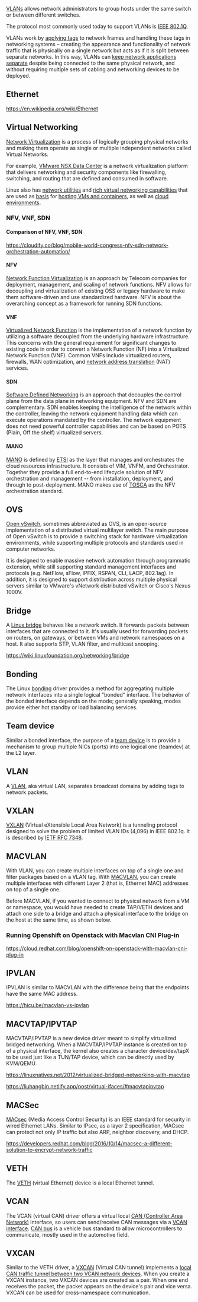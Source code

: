 [VLANs](  https://wikipedia.org/wiki/Virtual_LAN ) allows network administrators to group hosts under the same switch or between different switches.

The protocol most commonly used today to support VLANs is [IEEE 802.1Q]( https://wikipedia.org/wiki/IEEE_802.1Q   ).

VLANs work by [applying tags](https://www.firewall.cx/networking-topics/vlan-networks/219-vlan-tagging.html) to network frames and handling these tags in networking systems – creating the appearance and functionality of network traffic that is physically on a single network but acts as if it is split between separate networks. In this way, VLANs can [keep network applications separate](https://en.m.wikipedia.org/wiki/VLAN_Trunking_Protocol) despite being connected to the same physical network, and without requiring multiple sets of cabling and networking devices to be deployed.

## Ethernet

https://en.wikipedia.org/wiki/Ethernet


## Virtual Networking 


[Network Virtualization](  https://www.vmware.com/topics/glossary/content/network-virtualization ) is a process of logically grouping physical networks and making them operate as single or multiple independent networks called Virtual Networks.

For example, [VMware NSX Data Center](    https://docs.vmware.com/en/VMware-NSX-Data-Center-for-vSphere/index.html  ) is a network virtualization platform that delivers networking and security components like firewalling, switching, and routing that are defined and consumed in software.

Linux also has [network utilities](https://man7.org/linux/man-pages/man8/ip-link.8.html
) and  [rich virtual networking capabilities](https://developers.redhat.com/blog/2018/10/22/introduction-to-linux-interfaces-for-virtual-networking
) that are used as [basis](https://developers.redhat.com/blog/2018/10/22/introduction-to-linux-interfaces-for-virtual-networking
) for [hosting VMs and containers](https://liuhangbin.netlify.app/post/virtual-ifaces
), as well as [cloud environments](https://lloydrochester.com/post/unix/virtual_networking_device_types/
).  







### NFV, VNF, SDN

#### Comparison of NFV, VNF, SDN

https://cloudify.co/blog/mobile-world-congress-nfv-sdn-network-orchestration-automation/

#### NFV

[Network Function Virtualization](https://en.wikipedia.org/wiki/Network_function_virtualization) is an approach by Telecom companies for deployment, management, and scaling of network functions. NFV allows for decoupling and virtualization of existing OSS or legacy hardware to make them software-driven and use standardized hardware. NFV is about the overarching concept as a framework for running SDN functions.

#### VNF

[Virtualized Network Function](https://www.thousandeyes.com/learning/glossary/vnf-virtual-network-functions) is the implementation of a network function by utilizing a software decoupled from the underlying hardware infrastructure. This concerns with the general requirement for significant changes to existing code in order to convert a Network Function (NF) into a Virtualized Network Function (VNF). Common VNFs include virtualized routers, firewalls, WAN optimization, and [network address translation](https://en.wikipedia.org/wiki/Network_address_translation) (NAT) services.

#### SDN

[Software Defined Networking](https://en.wikipedia.org/wiki/Software-defined_networking) is an approach that decouples the control plane from the data plane in networking equipment.  NFV and SDN  are complementary. SDN enables keeping the intelligence of the network within the controller, leaving the network equipment handling data which can execute operations mandated by the controller.  The network equipment does not need powerful controller capabilities and can be based on POTS (Plain, Off the shelf) virtualized servers.

#### MANO

[MANO](https://en.wikipedia.org/wiki/Network_function_virtualization#Management_and_orchestration_%28MANO%29) is defined by [ETSI](https://en.wikipedia.org/wiki/ETSI) as the layer that manages and orchestrates the cloud resources infrastructure.  It consists of VIM, VNFM, and Orchestrator.  Together they provide a full end-to-end lifecycle solution of NFV orchestration and management -- from installation, deployment, and through to post-deployment.   MANO makes use of [TOSCA](https://en.wikipedia.org/wiki/OASIS_TOSCA) as the NFV orchestration standard.




## OVS

[Open vSwitch](https://www.openvswitch.org/), sometimes abbreviated as OVS, is an open-source implementation of a distributed virtual multilayer switch. The main purpose of Open vSwitch is to provide a switching stack for hardware virtualization environments, while supporting multiple protocols and standards used in computer networks.

It is designed to enable massive network automation through programmatic extension, while still supporting standard management interfaces and protocols (e.g. NetFlow, sFlow, IPFIX, RSPAN, CLI, LACP, 802.1ag).  In addition, it is designed to support distribution across multiple physical servers similar to VMware's vNetwork distributed vSwitch or Cisco's Nexus 1000V. 


## Bridge

A [Linux bridge](https://wiki.linuxfoundation.org/networking/bridge) behaves like a network switch. It forwards packets between interfaces that are connected to it. It's usually used for forwarding packets on routers, on gateways, or between VMs and network namespaces on a host. It also supports STP, VLAN filter, and multicast snooping.

https://wiki.linuxfoundation.org/networking/bridge

## Bonding

The Linux [bonding](https://www.learnitguide.net/2015/07/what-is-bonding-how-to-configure-in-linux.html) driver provides a method for aggregating multiple network interfaces into a single logical "bonded" interface. The behavior of the bonded interface depends on the mode; generally speaking, modes provide either hot standby or load balancing services.


## Team device

Similar a bonded interface, the purpose of a [team device](https://access.redhat.com/documentation/en-us/red_hat_enterprise_linux/7/html/networking_guide/sec-comparison_of_network_teaming_to_bonding) is to provide a mechanism to group multiple NICs (ports) into one logical one (teamdev) at the L2 layer.



## VLAN

A [VLAN](https://techhub.hpe.com/eginfolib/networking/docs/switches/5820x-5800/5998-7387r_l2-lan_cg/content/441756596.htm), aka virtual LAN, separates broadcast domains by adding tags to network packets. 



## VXLAN

[VXLAN](https://networkdirection.net/articles/routingandswitching/vxlanoverview/vxlanframes/) (Virtual eXtensible Local Area Network) is a tunneling protocol designed to solve the problem of limited VLAN IDs (4,096) in IEEE 802.1q. It is described by [IETF RFC 7348](https://datatracker.ietf.org/doc/html/rfc7348).



## MACVLAN


With VLAN, you can create multiple interfaces on top of a single one and filter packages based on a VLAN tag. With [MACVLAN](https://hicu.be/bridge-vs-macvlan), you can create multiple interfaces with different Layer 2 (that is, Ethernet MAC) addresses on top of a single one.

Before MACVLAN, if you wanted to connect to physical network from a VM or namespace, you would have needed to create TAP/VETH devices and attach one side to a bridge and attach a physical interface to the bridge on the host at the same time, as shown below.



### Running Openshift on Openstack with Macvlan CNI Plug-in

https://cloud.redhat.com/blog/openshift-on-openstack-with-macvlan-cni-plug-in

## IPVLAN

IPVLAN is similar to MACVLAN with the difference being that the endpoints have the same MAC address.

https://hicu.be/macvlan-vs-ipvlan


## MACVTAP/IPVTAP

MACVTAP/IPVTAP is a new device driver meant to simplify virtualized bridged networking. When a MACVTAP/IPVTAP instance is created on top of a physical interface, the kernel also creates a character device/dev/tapX to be used just like a TUN/TAP device, which can be directly used by KVM/QEMU.

https://linuxnatives.net/2012/virtualized-bridged-networking-with-macvtap

https://liuhangbin.netlify.app/post/virtual-ifaces/#macvtapipvtap

## MACSec

[MACsec](https://developers.redhat.com/blog/2016/10/14/macsec-a-different-solution-to-encrypt-network-traffic
) (Media Access Control Security) is an IEEE standard for security in wired Ethernet LANs. Similar to IPsec, as a layer 2 specification, MACsec can protect not only IP traffic but also ARP, neighbor discovery, and DHCP. 

https://developers.redhat.com/blog/2016/10/14/macsec-a-different-solution-to-encrypt-network-traffic

## VETH

The [VETH](https://developers.redhat.com/blog/2018/10/22/introduction-to-linux-interfaces-for-virtual-networking
) (virtual Ethernet) device is a local Ethernet tunnel. 


## VCAN

The VCAN (virtual CAN) driver offers a virtual local [CAN (Controller Area Network)](https://en.wikipedia.org/wiki/CAN_bus) interface, so users can send/receive CAN messages via a [VCAN interface](https://en.wikipedia.org/wiki/SocketCAN). [CAN bus](https://en.wikipedia.org/wiki/CAN_bus) is a vehicle bus standard to allow microcontrollers to communicate, mostly used in the automotive field.

## VXCAN

Similar to the VETH driver, a [VXCAN](https://cateee.net/lkddb/web-lkddb/CAN_VXCAN.html) (Virtual CAN tunnel) implements a [local CAN traffic tunnel between two VCAN network devices](https://www.lagerdata.com/articles/forwarding-can-bus-traffic-to-a-docker-container-using-vxcan-on-raspberry-pi). When you create a VXCAN instance, two VXCAN devices are created as a pair. When one end receives the packet, the packet appears on the device's pair and vice versa. VXCAN can be used for cross-namespace communication.

